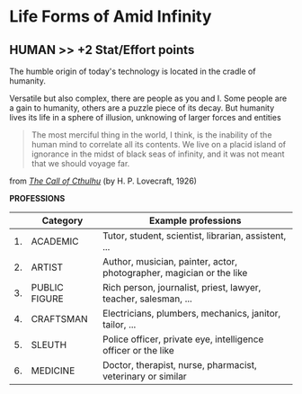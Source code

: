 # Life Forms of Amid Infinity

## HUMAN >> +2 Stat/Effort points

The humble origin of today's technology is located in the cradle of humanity.

Versatile but also complex, there are people as you and I. Some people are a gain to humanity, others are a puzzle piece of its decay. But humanity lives its life in a sphere of illusion, unknowing of larger forces and entities

> The most merciful thing in the world, I think, is the inability of the human mind to correlate all its contents. We live on a placid island of ignorance in the midst of black seas of infinity, and it was not meant that we should voyage far. 

from [*The Call of Cthulhu*](https://www.hplovecraft.com/writings/texts/fiction/cc.aspx) (by H. P. Lovecraft, 1926)

**PROFESSIONS**

|     | Category      | Example professions                                                  |
|:---:|---------------|----------------------------------------------------------------------|
| 1.  | ACADEMIC      | Tutor, student, scientist, librarian, assistent, ...                 |
| 2.  | ARTIST        | Author, musician, painter, actor, photographer, magician or the like |
| 3.  | PUBLIC FIGURE | Rich person, journalist, priest, lawyer, teacher, salesman, ...      |
| 4.  | CRAFTSMAN     | Electricians, plumbers, mechanics, janitor, tailor, ...              |
| 5.  | SLEUTH        | Police officer, private eye, intelligence officer or the like        |
| 6.  | MEDICINE      | Doctor, therapist, nurse, pharmacist, veterinary or similar          |
